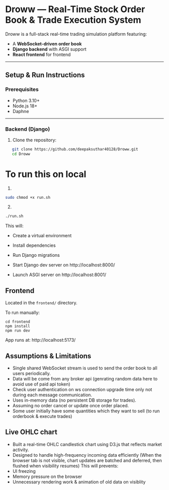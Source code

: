 # Droww — Real-Time Stock Order Book & Trade Execution System

Droww is a full-stack real-time trading simulation platform featuring:
- A **WebSocket-driven order book**
- **Django backend** with ASGI support
- **React frontend** for frontend

---

## Setup & Run Instructions

### Prerequisites

- Python 3.10+
- Node.js 18+
- Daphne

---

### Backend (Django)

1. Clone the repository:
```bash
   git clone https://github.com/deepaksuthar40128/Droww.git
   cd Droww
```

# To run this on local 
1.
```bash
sudo chmod +x run.sh
```
2.
```bash
./run.sh
```
This will:
- Create a virtual environment

- Install dependencies

- Run Django migrations

- Start Django dev server on http://localhost:8000/

- Launch ASGI server on http://localhost:8001/

## Frontend

Located in the `frontend/` directory.

To run manually:
```
cd frontend
npm install
npm run dev
```
App runs at: http://localhost:5173/

## Assumptions & Limitations
- Single shared WebSocket stream is used to send the order book to all users periodically.
- Data will be come from any broker api (genrating random data here to avoid use of paid api token)
- Check user authentication on ws connection upgrade time only not during each message communication.
- Uses in-memory data (no persistent DB storage for trades).
- Assuming no order cancel or update once order placed.
- Some user initially have some quantities which they want to sell (to run orderbook & execute trades)

## Live OHLC chart

- Built a real-time OHLC candlestick chart using D3.js that reflects market activity.
- Designed to handle high-frequency incoming data efficiently (When the browser tab is not visible, chart updates are batched and deferred, then flushed when visibility resumes)
This will prevents:
 - UI freezing
 - Memory pressure on the browser
 - Unnecessary rendering work & animation of old data on visiblity
